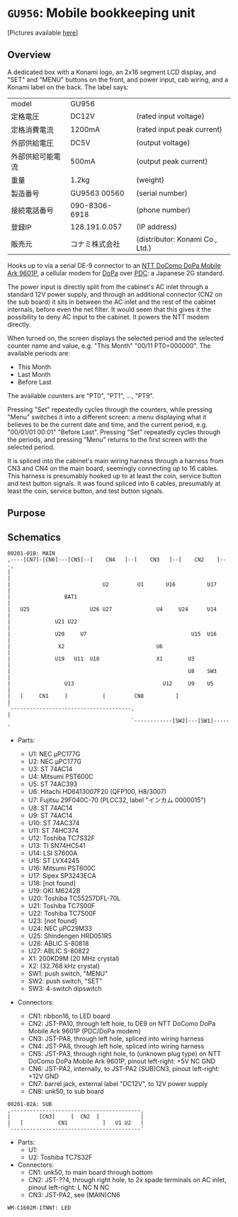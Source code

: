 # `GU956`: Mobile bookkeeping unit

[Pictures available [here](https://github.com/Shizmob/arcade-docs-media/tree/main/konami/GQ976/GU956)]

## Overview

A dedicated box with a Konami logo, an 2x16 segment LCD display, and "SET" and "MENU" buttons on the front, and power input, cab wiring, and a Konami label on the back. The label says:

|                |                 |                                 |
|----------------|-----------------|---------------------------------|
| model          | GU956           |                                 |
| 定格電圧           | DC12V           | (rated input voltage)           |
| 定格消費電流         | 1200mA          | (rated input peak current)      |
| 外部供給電圧         | DC5V            | (output voltage)                |
| 外部供給可能電流       | 500mA           | (output peak current)           |
| 重量             | 1.2kg           | (weight)                        |
| 製造番号           | GU9563 00560    | (serial number)                 |
| 接続電話番号         | 090-8306-6918   | (phone number)                  | 
| 登録IP           | 128.191.0.057   | (IP address)          |
| 販売元            | コナミ株式会社         | (distributor: Konami Co., Ltd.) |


Hooks up to via a serial DE-9 connector to an [NTT DoComo DoPa Mobile Ark 9601P](https://www.nttdocomo.co.jp/binary/pdf/corporate/technology/rd/technical_journal/bn/vol7_3/vol7_3_019jp.pdf), a cellular modem for [DoPa](https://ja.wikipedia.org/wiki/DoPa) over [PDC](https://ja.wikipedia.org/wiki/PDC): a Japanese 2G standard.

The power input is directly split from the cabinet's AC inlet through a standard 12V power supply, and through an additional connector (CN2 on the sub board) it sits in between the AC inlet and the rest of the cabinet internals, before even the net filter. It would seem that this gives it the possibility to deny AC input to the cabinet. It powers the NTT modem directly.

When turned on, the screen displays the selected period and the selected counter name and value, e.g. "This Month" "00/11 PT0=000000".
The available periods are:

- This Month
- Last Month
- Before Last

The available counters are "PT0", "PT1", ..., "PT9".

Pressing "Set" repeatedly cycles through the counters, while pressing "Menu" switches it into a different screen: a menu displaying what it believes to be the current date and time, and the current period, e.g. "00/01/01 00:01" "Before Last". Pressing "Set" repeatedly cycles through the periods, and pressing "Menu" returns to the first screen with the selected period.

It is spliced into the cabinet's main wiring harness through a harness from CN3 and CN4 on the main board, seemingly connecting up to 16 cables. This harness is presumably hooked up to at least the coin, service button and test button signals. It was found spliced into 6 cables, presumably at least the coin, service button, and test button signals.

## Purpose

## Schematics

```
00201-01B: MAIN
,----[CN7]-[CN6]---[CN5]--[    CN4   ]--[    CN3   ]--[    CN2    ]---,
|                                                                     |
|                             U2         U1       U16          U17    |
|                 BAT1                                                |
|   U25                   U26 U27              U4     U24      U14    |
|              U21 U22                                                |
|              U20     U7                                 U15  U16    |
|               X2                             U6                     |
|              U19   U11  U10                  X1        U3           |
|                                                        U8    SW3    |
|                 U13                            U12     U9    U5     |
|   [     CN1     ]           [         CN8          ]                |
`--------------------------------------,                              |
                                       `------------[SW2]---[SW1]-----'
```

* Parts:
  * U1: NEC μPC177G
  * U2: NEC μPC177G
  * U3: ST 74AC14
  * U4: Mitsumi PST600C
  * U5: ST 74AC393
  * U6: Hitachi HD6413007F20 (QFP100, H8/3007)
  * U7: Fujitsu 29F040C-70 (PLCC32, label "インカム 0000015")
  * U8: ST 74AC14
  * U9: ST 74AC14
  * U10: ST 74AC374
  * U11: ST 74HC374
  * U12: Toshiba TC7S32F
  * U13: TI SN74HC541
  * U14: LSI S7600A
  * U15: ST LVX4245
  * U16: Mitsumi PST600C
  * U17: Sipex SP3243ECA
  * U18: [not found]
  * U19: OKI M6242B
  * U20: Toshiba TC55257DFL-70L
  * U21: Toshiba TC7S00F
  * U22: Toshiba TC7S00F
  * U23: [not found]
  * U24: NEC μPC29M33
  * U25: Shindengen HRD051R5
  * U26: ABLIC S-80818
  * U27: ABLIC S-80822
  * X1: 200KD9M (20 MHz crystal)
  * X2: (32.768 kHz crystal)
  * SW1: push switch, "MENU"
  * SW2: push switch, "SET"
  * SW3: 4-switch dipswitch

* Connectors:
  * CN1: ribbon16, to LED board
  * CN2: JST-PA10, through left hole, to DE9 on NTT DoComo DoPa Mobile Ark 9601P (PDC/DoPa modem)
  * CN3: JST-PA8, through left hole, spliced into wiring harness
  * CN4: JST-PA8, through left hole, spliced into wiring harness
  * CN5: JST-PA3, through right hole, to (unknown plug type) on NTT DoComo DoPa Mobile Ark 9601P, pinout left-right: +5V NC GND
  * CN6: JST-PA2, internally, to JST-PA2 (SUB)CN3, pinout left-right: +12V GND
  * CN7: barrel jack, external label "DC12V", to 12V power supply
  * CN8: unk50, to sub board

```
00201-02A: SUB
,-----------------------------------------,
|         [CN3]     [  CN2  ]             |
|   [           CN1           ]   U1 U2   |
`-----------------------------------------'
```

* Parts:
  * U1: 
  * U2: Toshiba TC7S32F
* Connectors:
  * CN1: unk50, to main board through bottom
  * CN2: JST-??4, through right hole, to 2x spade terminals on AC inlet, pinout left-right: L NC N NC
  * CN3: JST-PA2, see (MAIN)CN6

```
WM-C1602M-1TNNf: LED
```
